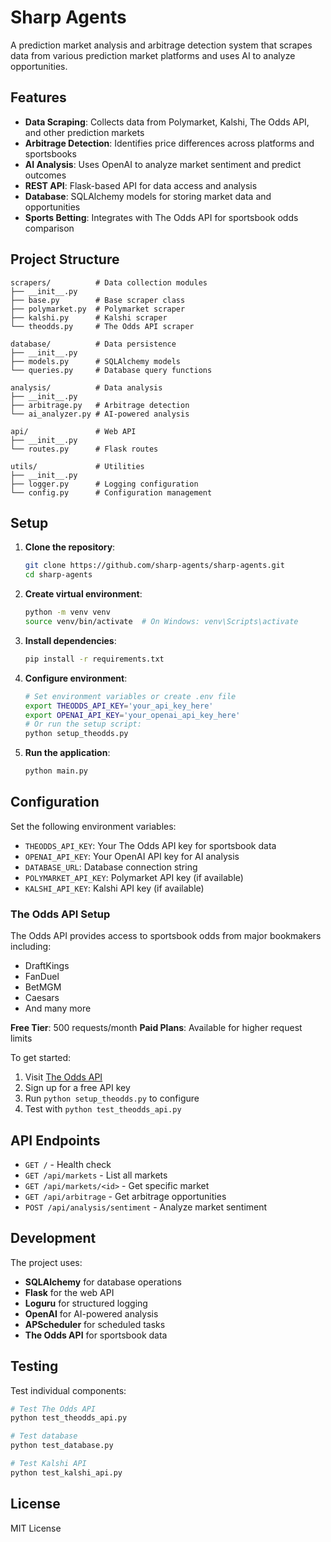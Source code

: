 # Sharp Agents

A prediction market analysis and arbitrage detection system that scrapes data from various prediction market platforms and uses AI to analyze opportunities.

## Features

- **Data Scraping**: Collects data from Polymarket, Kalshi, The Odds API, and other prediction markets
- **Arbitrage Detection**: Identifies price differences across platforms and sportsbooks
- **AI Analysis**: Uses OpenAI to analyze market sentiment and predict outcomes
- **REST API**: Flask-based API for data access and analysis
- **Database**: SQLAlchemy models for storing market data and opportunities
- **Sports Betting**: Integrates with The Odds API for sportsbook odds comparison

## Project Structure

```
scrapers/          # Data collection modules
├── __init__.py
├── base.py        # Base scraper class
├── polymarket.py  # Polymarket scraper
├── kalshi.py      # Kalshi scraper
└── theodds.py     # The Odds API scraper

database/          # Data persistence
├── __init__.py
├── models.py      # SQLAlchemy models
└── queries.py     # Database query functions

analysis/          # Data analysis
├── __init__.py
├── arbitrage.py   # Arbitrage detection
└── ai_analyzer.py # AI-powered analysis

api/               # Web API
├── __init__.py
└── routes.py      # Flask routes

utils/             # Utilities
├── __init__.py
├── logger.py      # Logging configuration
└── config.py      # Configuration management
```

## Setup

1. **Clone the repository**:
   ```bash
   git clone https://github.com/sharp-agents/sharp-agents.git
   cd sharp-agents
   ```

2. **Create virtual environment**:
   ```bash
   python -m venv venv
   source venv/bin/activate  # On Windows: venv\Scripts\activate
   ```

3. **Install dependencies**:
   ```bash
   pip install -r requirements.txt
   ```

4. **Configure environment**:
   ```bash
   # Set environment variables or create .env file
   export THEODDS_API_KEY='your_api_key_here'
   export OPENAI_API_KEY='your_openai_api_key_here'
   # Or run the setup script:
   python setup_theodds.py
   ```

5. **Run the application**:
   ```bash
   python main.py
   ```

## Configuration

Set the following environment variables:

- `THEODDS_API_KEY`: Your The Odds API key for sportsbook data
- `OPENAI_API_KEY`: Your OpenAI API key for AI analysis
- `DATABASE_URL`: Database connection string
- `POLYMARKET_API_KEY`: Polymarket API key (if available)
- `KALSHI_API_KEY`: Kalshi API key (if available)

### The Odds API Setup

The Odds API provides access to sportsbook odds from major bookmakers including:
- DraftKings
- FanDuel  
- BetMGM
- Caesars
- And many more

**Free Tier**: 500 requests/month
**Paid Plans**: Available for higher request limits

To get started:
1. Visit [The Odds API](https://the-odds-api.com/liveapi/guides/v4/#overview)
2. Sign up for a free API key
3. Run `python setup_theodds.py` to configure
4. Test with `python test_theodds_api.py`

## API Endpoints

- `GET /` - Health check
- `GET /api/markets` - List all markets
- `GET /api/markets/<id>` - Get specific market
- `GET /api/arbitrage` - Get arbitrage opportunities
- `POST /api/analysis/sentiment` - Analyze market sentiment

## Development

The project uses:
- **SQLAlchemy** for database operations
- **Flask** for the web API
- **Loguru** for structured logging
- **OpenAI** for AI-powered analysis
- **APScheduler** for scheduled tasks
- **The Odds API** for sportsbook data

## Testing

Test individual components:
```bash
# Test The Odds API
python test_theodds_api.py

# Test database
python test_database.py

# Test Kalshi API
python test_kalshi_api.py
```

## License

MIT License

